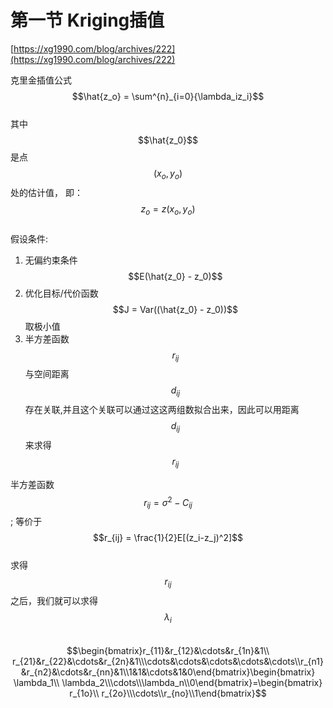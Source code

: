 # 第一节 Kriging插值

[https://xg1990.com/blog/archives/222](https://xg1990.com/blog/archives/222)

克里金插值公式$$\hat{z_o} = \sum^{n}_{i=0}{\lambda_iz_i}$$  
其中$$\hat{z_0}$$是点$$(x_o,y_o)$$处的估计值， 即：$$z_o=z(x_o,y_o)$$  
假设条件:  
1. 无偏约束条件 $$E(\hat{z_0} - z_0)$$  
2. 优化目标/代价函数 $$J = Var((\hat{z_0} - z_0))$$取极小值  
3. 半方差函数$$r_{ij}$$与空间距离$$d_{ij}$$存在关联,并且这个关联可以通过这这两组数拟合出来，因此可以用距离$$d_{ij}$$来求得$$r_{ij}$$

半方差函数$$r_{ij} = \sigma^2 - C_{ij}$$;   等价于$$r_{ij} = \frac{1}{2}E[(z_i-z_j)^2]$$  
求得$$r_{ij}$$之后，我们就可以求得$$\lambda_i$$  
$$\begin{bmatrix}r_{11}&r_{12}&\cdots&r_{1n}&1\\ r_{21}&r_{22}&\cdots&r_{2n}&1\\\cdots&\cdots&\cdots&\cdots&\cdots\\r_{n1}&r_{n2}&\cdots&r_{nn}&1\\1&1&\cdots&1&0\end{bmatrix}\begin{bmatrix} \lambda_1\\ \lambda_2\\\cdots\\\lambda_n\\0\end{bmatrix}=\begin{bmatrix} r_{1o}\\ r_{2o}\\\cdots\\r_{no}\\1\end{bmatrix}$$

